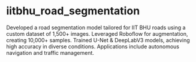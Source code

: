 # iitbhu_road_segmentation
Developed a road segmentation model tailored for IIT BHU roads using a custom dataset of 1,500+ images. Leveraged Roboflow for augmentation, creating 10,000+ samples. Trained U-Net &amp; DeepLabV3 models, achieving high accuracy in diverse conditions. Applications include autonomous navigation and traffic management.
